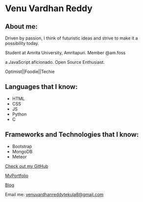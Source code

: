 # Venu Vardhan Reddy

## About me:

Driven by passion, I think of futuristic ideas and strive to make it a possibility today.

Student at Amrita University, Amritapuri. 
Member @am.foss 

a JavaScript aficionado. 
Open Source Enthusiast.

Optimist||Foodie||Techie

## Languages that I know:

- HTML
- CSS
- JS
- Python
- C

## Frameworks and Technologies that I know:

- Bootstrap
- MongoDB
- Meteor

[Check out my GitHub](https://github.com/vchrombie)

[MyPortfolio](https://vchrombie.github.io/)

[Blog](https://vchrombiediary.wordpress.com/)

Email me: venuvardhanreddytekula8@gmail.com
